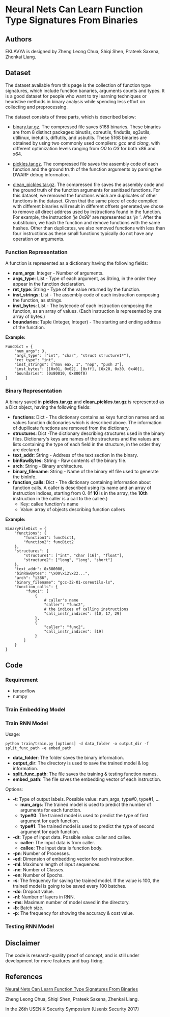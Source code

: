 # Neural Nets Can Learn Function Type Signatures From Binaries

## Authors
EKLAVYA is designed by Zheng Leong Chua, Shiqi Shen, Prateek Saxena, Zhenkai Liang.

## Dataset
The dataset available from this page is the collection of function type signatures, which include function banaries, arguments counts and types. It is a good dataset for people who want to try learning techniques or heuristive methods in binary analysis while spending less effort on collecting and preprocessing.

<!-- The whole dataset is available on [National Cybersecurity R&D Lab](https://ncl.sg/). 
 -->
 The dataset consists of three parts, which is described below:

- [binary.tar.gz](https://drive.google.com/open?id=0B2qBKMQRQLHGS1JESVQ0TlF1eWs). The compressed file saves 5168 binaries. These binaries are from 8 distinct packages: binutils, coreutils, findutils, sg3utils, utillinux, inetutils, diffutils, and usbutils.
These 5168 binaries are obtained by using two commonly used compilers: *gcc* and *clang*, with different optimization levels ranging from *O0* to *O3* for both x86 and x64.

- [pickles.tar.gz](https://drive.google.com/open?id=0B2qBKMQRQLHGdGpuTUlmMmZJYXM). The compressed file saves the assembly code of each function and the ground truth of the function arguments by parsing the DWARF debug information. 

- [clean_pickles.tar.gz](https://drive.google.com/open?id=0B2qBKMQRQLHGOFphWjkzcnV2LTQ). The compressed file saves the assembly code and the ground truth of the function arguments for sanitized functions. For this dataset, we removed the functions which are duplicates of other functions in the dataset. Given that the same piece of code compiled with different binaries will result in different offsets generated,we chose to remove all direct address used by instructions found in the function. For example, the instruction *'je 0x98'* are represented as *'je '*. After the substituion, we hash the function and remove functions with the same hashes. Other than duplicates, we also removed functions with less than four instructions as these small functions typically do not have any operation on arguments. 


### Function Representation
A function is represented as a dictionary having the following fields:

- **num_args**: Integer - Number of arguments.
- **args_type**: List - Type of each argument, as String, in the order they appear in the function declaration.
- **ret_type**: String - Type of the value returned by the function.
- **inst_strings**: List - The assembly code of each instruction composing the function, as strings.
- **inst_bytes**: List - The bytecode of each instruction composing the function, as an array of values. (Each instruction is represented by one array of bytes.)
- **boundaries**: Tuple (Integer, Integer) - The starting and ending address of the function.

**Example:**
```
FuncDict = {
	"num_args": 3,
	"args_type": ["int", "char", "struct structure1*"], 
	"ret_type": "int", 
	"inst_strings": ["mov eax, 1", "nop", "push 3"],
	"inst_bytes": [[0x01, 0x02], [0xff], [0x20, 0x30, 0x40]],
	"boundaries": (0x80010, 0x800f0)
}
```

### Binary Representation
A binary saved in **pickles.tar.gz** and **clean_pickles.tar.gz** is represented as a Dict object, having the following fields:

- **functions**: Dict - Ths dictionary contains as keys function names and as values function dictionaries which is described above. The information of dupilicate functions are removed from the dictionary.
- **structures**: Dict -The dictionary describing structures used in the binary files. Dictionary's keys are names of the structures and the values are lists containing the type of each field in the structure, in the order they are declared.
- **text_addr**: String - Address of the text section in the binary.
- **binRawBytes**: String - Raw contents of the binary file.
- **arch**: String - Binary architecture.
- **binary_filename**: String - Name of the binary elf file used to generate the binInfo.
- **function_calls**: Dict - The dictionary containing information about function calls. A caller is described using its name and an array of instruction indices, starting from 0. (If **10** is in the array, the **10th** instruction in the caller is a call to the callee.)
	- Key: callee function's name
	- Value: array of objects describing function callers

**Example:**
```
BinaryFileDict = {
    "functions": {
        "function1": funcDict1,
        "function2": funcDict2
    },
    "structures": {
        "structure1": ["int", "char [16]", "float"],
        "structure2": ["long", "long", "short"]
    },
    "text_addr": 0x800000,
    "binRawBytes": "\x00\x12\x22...",
    "arch": "i386",
    "binary_filename": "gcc-32-O1-coreutils-ls",
    "function_calls": {
         "func1": [
             {
             	 # caller's name
                 "caller": "func2",
                 # the indices of calling instructions
                 "call_instr_indices": [10, 17, 29] 
             },
             {
                 "caller": "func2",
                 "call_instr_indices": [19]
             }
        ]
    }
}
```
## Code

### Requirement

- tensorflow
- numpy

### Train Embedding Model


### Train RNN Model
Usage: 
```
python train/train.py [options] -d data_folder -o output_dir -f split_func_path -e embed_path
```

- **data_folder**: The folder saves the binary information.  
- **output_dir**: The directory is used to save the trained model & log information.
- **split_func_path**: The file saves the training & testing function names.
- **embed_path**: The file saves the embedding vector of each instruction.

Options:

- **-t**: Type of output labels. Possible value: num_args, type#0, type#1, ...
	- **num_args**: The trained model is used to predict the number of arguments for each function.
	- **type#0**: The trained model is used to predict the type of first argument for each function.
	- **type#1**: The trained model is used to predict the type of second argument for each function.
- **-dt**: Type of input data. Possible value: caller and callee.
	- **caller**: The input data is from caller.
	- **callee**: The input data is function body.
- **-pn**: Number of Processes.
- **-ed**: Dimension of embedding vector for each instruction.
- **-ml**: Maximum length of input sequences.
- **-nc**: Number of Classes.
- **-en**: Number of Epochs.
- **-s**: The frequency for saving the trained model. If the value is 100, the trained model is going to be saved every 100 batches.
- **-do**: Dropout value.
- **-nl**: Number of layers in RNN.
- **-ms**: Maximum number of model saved in the directory.
- **-b**: Batch size.
- **-p**: The frequency for showing the accuracy & cost value.

### Testing RNN Model



## Disclaimer
The code is research-quality proof of concept, and is still under development for more features and bug-fixing.

## References
[Neural Nets Can Learn Function Type Signatures From Binaries](www.google.com)

Zheng Leong Chua, Shiqi Shen, Prateek Saxena, Zhenkai Liang.

In the 26th USENIX Security Symposium (Usenix Security 2017)
